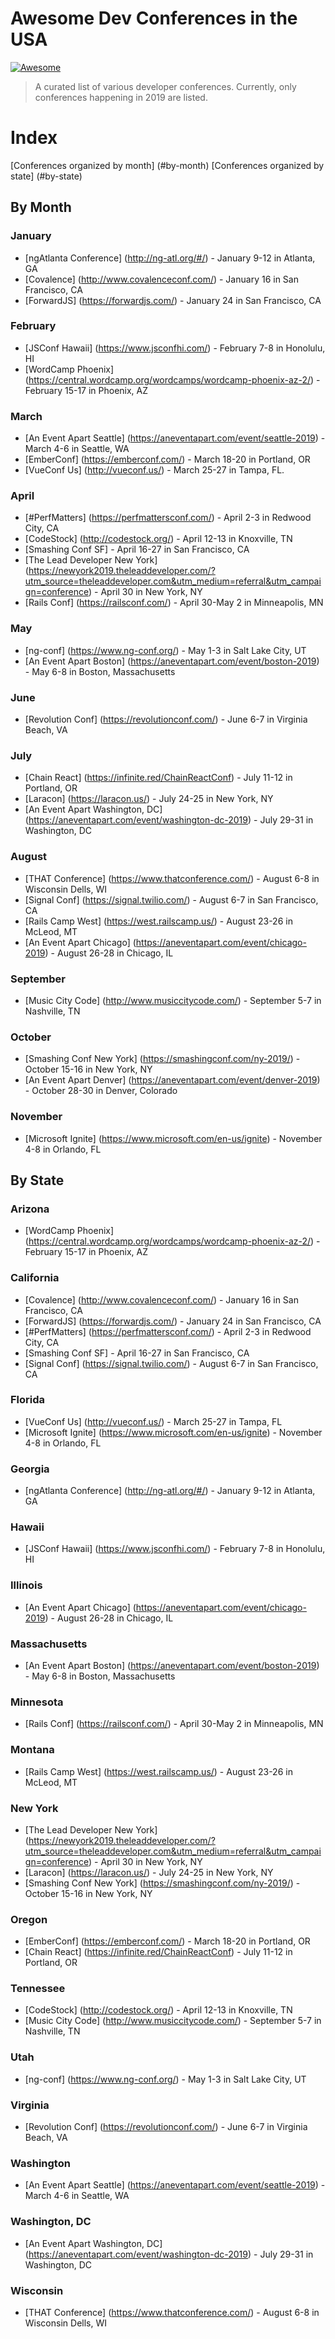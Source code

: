 # Awesome Dev Conferences in the USA
[![Awesome](https://awesome.re/badge.svg)](https://awesome.re)

> A curated list of various developer conferences. Currently, only conferences happening in 2019 are listed.

# Index
[Conferences organized by month] (#by-month)
[Conferences organized by state] (#by-state)

## By Month

### January
- [ngAtlanta Conference] (http://ng-atl.org/#/) - January 9-12 in Atlanta, GA
- [Covalence] (http://www.covalenceconf.com/) - January 16 in San Francisco, CA
- [ForwardJS] (https://forwardjs.com/) - January 24 in San Francisco, CA

### February
- [JSConf Hawaii] (https://www.jsconfhi.com/) - February 7-8 in Honolulu, HI
- [WordCamp Phoenix] (https://central.wordcamp.org/wordcamps/wordcamp-phoenix-az-2/) - February 15-17 in Phoenix, AZ

### March
- [An Event Apart Seattle] (https://aneventapart.com/event/seattle-2019) - March 4-6 in Seattle, WA
- [EmberConf] (https://emberconf.com/) - March 18-20 in Portland, OR
- [VueConf Us] (http://vueconf.us/) - March 25-27 in Tampa, FL.

### April
- [#PerfMatters] (https://perfmattersconf.com/) - April 2-3 in Redwood City, CA
- [CodeStock] (http://codestock.org/) - April 12-13 in Knoxville, TN
- [Smashing Conf SF] - April 16-27 in San Francisco, CA
- [The Lead Developer New York] (https://newyork2019.theleaddeveloper.com/?utm_source=theleaddeveloper.com&utm_medium=referral&utm_campaign=conference) - April 30 in New York, NY
- [Rails Conf] (https://railsconf.com/) - April 30-May 2 in Minneapolis, MN

### May
- [ng-conf] (https://www.ng-conf.org/) - May 1-3 in Salt Lake City, UT
- [An Event Apart Boston] (https://aneventapart.com/event/boston-2019) - May 6-8 in Boston, Massachusetts

### June
- [Revolution Conf] (https://revolutionconf.com/) - June 6-7 in Virginia Beach, VA

### July
- [Chain React] (https://infinite.red/ChainReactConf) - July 11-12 in Portland, OR
- [Laracon] (https://laracon.us/) - July 24-25 in New York, NY
- [An Event Apart Washington, DC] (https://aneventapart.com/event/washington-dc-2019) - July 29-31 in Washington, DC

### August
- [THAT Conference] (https://www.thatconference.com/) - August 6-8 in Wisconsin Dells, WI
- [Signal Conf] (https://signal.twilio.com/) - August 6-7 in San Francisco, CA
- [Rails Camp West] (https://west.railscamp.us/) - August 23-26 in McLeod, MT
- [An Event Apart Chicago] (https://aneventapart.com/event/chicago-2019) - August 26-28 in Chicago, IL

### September
- [Music City Code] (http://www.musiccitycode.com/) - September 5-7 in Nashville, TN

### October
- [Smashing Conf New York] (https://smashingconf.com/ny-2019/) - October 15-16 in New York, NY
- [An Event Apart Denver] (https://aneventapart.com/event/denver-2019) - October 28-30 in Denver, Colorado

### November
- [Microsoft Ignite] (https://www.microsoft.com/en-us/ignite) - November 4-8 in Orlando, FL

## By State

### Arizona
- [WordCamp Phoenix] (https://central.wordcamp.org/wordcamps/wordcamp-phoenix-az-2/) - February 15-17 in Phoenix, AZ

### California
- [Covalence] (http://www.covalenceconf.com/) - January 16 in San Francisco, CA
- [ForwardJS] (https://forwardjs.com/) - January 24 in San Francisco, CA
- [#PerfMatters] (https://perfmattersconf.com/) - April 2-3 in Redwood City, CA
- [Smashing Conf SF] - April 16-27 in San Francisco, CA
- [Signal Conf] (https://signal.twilio.com/) - August 6-7 in San Francisco, CA

### Florida
- [VueConf Us] (http://vueconf.us/) - March 25-27 in Tampa, FL
- [Microsoft Ignite] (https://www.microsoft.com/en-us/ignite) - November 4-8 in Orlando, FL

### Georgia
- [ngAtlanta Conference] (http://ng-atl.org/#/) - January 9-12 in Atlanta, GA

### Hawaii
- [JSConf Hawaii] (https://www.jsconfhi.com/) - February 7-8 in Honolulu, HI

### Illinois
- [An Event Apart Chicago] (https://aneventapart.com/event/chicago-2019) - August 26-28 in Chicago, IL

### Massachusetts
- [An Event Apart Boston] (https://aneventapart.com/event/boston-2019) - May 6-8 in Boston, Massachusetts

### Minnesota
- [Rails Conf] (https://railsconf.com/) - April 30-May 2 in Minneapolis, MN

### Montana
- [Rails Camp West] (https://west.railscamp.us/) - August 23-26 in McLeod, MT

### New York
- [The Lead Developer New York] (https://newyork2019.theleaddeveloper.com/?utm_source=theleaddeveloper.com&utm_medium=referral&utm_campaign=conference) - April 30 in New York, NY
- [Laracon] (https://laracon.us/) - July 24-25 in New York, NY
- [Smashing Conf New York] (https://smashingconf.com/ny-2019/) - October 15-16 in New York, NY

### Oregon
- [EmberConf] (https://emberconf.com/) - March 18-20 in Portland, OR
- [Chain React] (https://infinite.red/ChainReactConf) - July 11-12 in Portland, OR

### Tennessee
- [CodeStock] (http://codestock.org/) - April 12-13 in Knoxville, TN
- [Music City Code] (http://www.musiccitycode.com/) - September 5-7 in Nashville, TN

### Utah
- [ng-conf] (https://www.ng-conf.org/) - May 1-3 in Salt Lake City, UT

### Virginia
- [Revolution Conf] (https://revolutionconf.com/) - June 6-7 in Virginia Beach, VA

### Washington
- [An Event Apart Seattle] (https://aneventapart.com/event/seattle-2019) - March 4-6 in Seattle, WA

### Washington, DC
- [An Event Apart Washington, DC] (https://aneventapart.com/event/washington-dc-2019) - July 29-31 in Washington, DC

### Wisconsin
- [THAT Conference] (https://www.thatconference.com/) - August 6-8 in Wisconsin Dells, WI